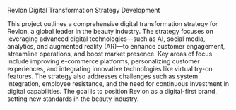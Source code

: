 Revlon Digital Transformation Strategy Development


This project outlines a comprehensive digital transformation strategy for Revlon, a global leader in the beauty industry. The strategy focuses on leveraging advanced digital technologies—such as AI, social media, analytics, and augmented reality (AR)—to enhance customer engagement, streamline operations, and boost market presence. Key areas of focus include improving e-commerce platforms, personalizing customer experiences, and integrating innovative technologies like virtual try-on features. The strategy also addresses challenges such as system integration, employee resistance, and the need for continuous investment in digital capabilities. The goal is to position Revlon as a digital-first brand, setting new standards in the beauty industry.


